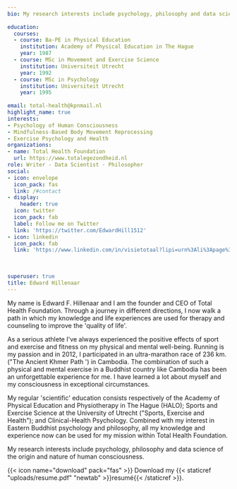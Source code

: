 ```yaml
---
bio: My research interests include psychology, philosophy and data science of the origin and nature of human consciousness.
  
education:
  courses:
  - course: Ba-PE in Physical Education
    institution: Academy of Physical Education in The Hague
    year: 1987
  - course: MSc in Movement and Exercise Science
    institution: Universiteit Utrecht
    year: 1992
  - course: MSc in Psychology
    institution: Universiteit Utrecht
    year: 1995
  
email: total-health@kpnmail.nl
highlight_name: true
interests:
- Psychology of Human Consciousness
- Mindfulness-Based Body Movement Reprocessing
- Exercise Psychology and Health
organizations:
- name: Total Health Foundation
  url: https://www.totalegezondheid.nl
role: Writer - Data Scientist - Philosopher
social:
- icon: envelope
  icon_pack: fas
  link: /#contact
- display:
    header: true
  icon: twitter
  icon_pack: fab
  label: Follow me on Twitter
  link: 'https://twitter.com/EdwardHill1512'
- icon: linkedin
  icon_pack: fab
  link: 'https://www.linkedin.com/in/visietotaal?lipi=urn%3Ali%3Apage%3Ad_flagship3_profile_view_base_contact_details%3BIyLg5DWVS26zIXhC9gunCg%3D%3D'
  
  
  
superuser: true
title: Edward Hillenaar
---
```


My name is Edward F. Hillenaar and I am the founder and CEO of Total Health Foundation. Through a journey in different directions, I now walk a path in which my knowledge and life experiences are used for therapy and counseling to improve the 'quality of life'.

As a serious athlete I've always experienced the positive effects of sport and exercise and fitness on my physical and mental well-being. Running is my passion and in 2012,  I participated in an ultra-marathon race of 236 km. ("The Ancient Khmer Path ') in Cambodia. The combination of such a physical and mental exercise in a Buddhist country like Cambodia has been an unforgettable experience for me. I have learned a lot about myself and my consciousness in exceptional circumstances.

My regular 'scientific' education consists respectively of the Academy of Physical Education and Physiotherapy in The Hague (HALO); Sports and Exercise Science at the University of Utrecht ("Sports, Exercise and Health"); and Clinical-Health Psychology. Combined with my interest in Eastern Buddhist psychology and philosophy, all my knowledge and experience now can be used for my mission within Total Health Foundation.

My research interests include psychology, philosophy and data science of the origin and nature of human consciousness.

{{< icon name="download" pack="fas" >}} Download my {{< staticref "uploads/resume.pdf" "newtab" >}}resumé{{< /staticref >}}.
